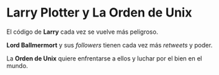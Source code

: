 # Larry Plotter y La Orden de Unix

El código de **Larry** cada vez se vuelve más peligroso.

**Lord Ballmermort** y sus *followers* tienen cada vez más *retweets* y poder.

La **Orden de Unix** quiere enfrentarse a ellos y luchar por el bien en el mundo.
